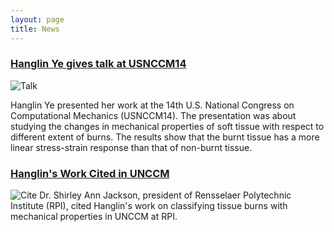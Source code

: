 ```yaml
---
layout: page
title: News
---
```


### [Hanglin Ye gives talk at USNCCM14](cemsim.rpi.edu/news/07272017-1200/hanglin-ye-gives-talk)
![Talk](http://cemsim.rpi.edu/sites/default/files/styles/large/public/IMG_2313.JPG?itok=itOXWbYu)

Hanglin Ye presented her work at the 14th U.S. National Congress on Computational Mechanics (USNCCM14). The presentation was about studying the changes in mechanical properties of soft tissue with respect to different extent of burns. The results show that the burnt tissue has a more linear stress-strain response than that of non-burnt tissue.

### [Hanglin's Work Cited in UNCCM](https://twitter.com/SuvranuDe/status/1021432753471049729)
![Cite](https://pbs.twimg.com/media/DizbrQoWsAYNsaA.jpg:large)
Dr. Shirley Ann Jackson, president of Rensselaer Polytechnic Institute (RPI), cited Hanglin's work on classifying tissue burns with mechanical properties in UNCCM at RPI. 

